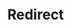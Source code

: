 ﻿---
layout: src/layouts/Redirect.astro
title: Redirect
redirect: https://yamldoc.liuyan.wang/docs/octopus-rest-api/examples/bulk-operations/bulk-add-projects-to-tenants
pubDate:  2023-01-01
navSearch: false
navSitemap: false
navMenu: false
---
